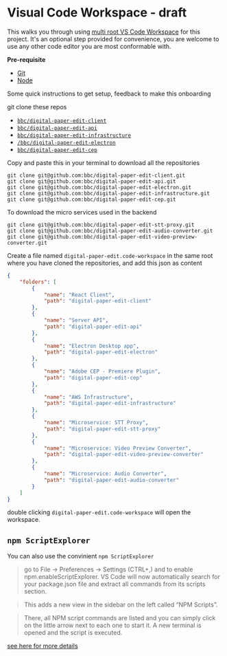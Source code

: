 # Visual Code Workspace - draft

This walks you through using [multi root VS Code Workspace](https://code.visualstudio.com/docs/editor/multi-root-workspaces) for this project. 
It's an optional step provided for convenience, you are welcome to use any other code editor you are most conformable with. 

**Pre-requisite** 
- [Git](https://git-scm.com/book/en/v2/Getting-Started-Installing-Git)
- [Node](https://nodejs.org/en/download/)


Some quick instructions to get setup, feedback to make this onboarding 

git clone these repos 
- [`bbc/digital-paper-edit-client`](https://github.com/bbc/digital-paper-edit-client)
- [`bbc/digital-paper-edit-api`](https://github.com/bbc/digital-paper-edit-api)
- [`bbc/digital-paper-edit-infrastructure`](https://github.com/bbc/digital-paper-edit-infrastructure)
- [`/bbc/digital-paper-edit-electron`](https://github.com/bbc/digital-paper-edit-electron) 
- [`bbc/digital-paper-edit-cep`](https://github.com/bbc/digital-paper-edit-cep) 


Copy and paste this in your terminal to download all the repositories

```
git clone git@github.com:bbc/digital-paper-edit-client.git 
git clone git@github.com:bbc/digital-paper-edit-api.git  
git clone git@github.com:bbc/digital-paper-edit-electron.git  
git clone git@github.com:bbc/digital-paper-edit-infrastructure.git  
git clone git@github.com:bbc/digital-paper-edit-cep.git 
```

To download the micro services used in the backend
```
git clone git@github.com:bbc/digital-paper-edit-stt-proxy.git
git clone git@github.com:bbc/digital-paper-edit-audio-converter.git
git clone git@github.com:bbc/digital-paper-edit-video-preview-converter.git
```


Create a file named `digital-paper-edit.code-workspace` in the same root where you have cloned the repositories, and add this json as content

```json
{
    "folders": [
        {
            "name": "React Client",
            "path": "digital-paper-edit-client"
        },
        {
            "name": "Server API",
            "path": "digital-paper-edit-api"
        },
        {
            "name": "Electron Desktop app",
            "path": "digital-paper-edit-electron"
        },
        {
            "name": "Adobe CEP - Premiere Plugin",
            "path": "digital-paper-edit-cep"
        },
        {
            "name": "AWS Infrastructure",
            "path": "digital-paper-edit-infrastructure"
        },
        {
            "name": "Microservice: STT Proxy",
            "path": "digital-paper-edit-stt-proxy"
        },
        {
            "name": "Microservice: Video Preview Converter",
            "path": "digital-paper-edit-video-preview-converter"
        },
        {
            "name": "Microservice: Audio Converter",
            "path": "digital-paper-edit-audio-converter"
        }
    ]
}

```


double clicking `digital-paper-edit.code-workspace` will open the workspace.


## `npm ScriptExplorer` 

You can also use the convinient `npm ScriptExplorer` 

> go to File -> Preferences -> Settings (CTRL+,) and to enable npm.enableScriptExplorer. VS Code will now automatically search for your package.json file and extract all commands from its scripts section.

> This adds a new view in the sidebar on the left called “NPM Scripts”.

>There, all NPM script commands are listed and you can simply click on the little arrow next to each one to start it. A new terminal is opened and the script is executed.


[see here for more details](http://www.matthiassommer.it/programming/testing/run-npm-scripts-in-visual-studio-code-with-a-click-of-a-button/)

